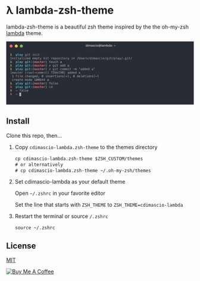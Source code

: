 # λ lambda-zsh-theme

lambda-zsh-theme is a beautiful zsh theme inspired by the the oh-my-zsh [lambda](https://github.com/robbyrussell/oh-my-zsh/blob/master/themes/lambda.zsh-theme) theme.

![](https://github.com/cdimascio/lambda-zsh-theme/blob/master/assets/example.png?raw=true)

## Install

Clone this repo, then...

1. Copy `cdimascio-lambda.zsh-theme` to the themes directory

	```shell
	cp cdimascio-lambda.zsh-theme $ZSH_CUSTOM/themes
	# or alternatively
	# cp cdimascio-lambda.zsh-theme ~/.oh-my-zsh/themes
	```

2. Set cdimascio-lambda as your default theme

	Open `~/.zshrc` in your favorite editor
		
	Set the line that starts with `ZSH_THEME` to `ZSH_THEME=cdimascio-lambda`

3. Restart the terminal or source `/.zshrc`

	```shell
	source ~/.zshrc
	```

## License

[MIT](LICENSE)

<a href="https://www.buymeacoffee.com/m97tA5c" target="_blank"><img src="https://bmc-cdn.nyc3.digitaloceanspaces.com/BMC-button-images/custom_images/orange_img.png" alt="Buy Me A Coffee" style="height: auto !important;width: auto !important;" ></a>


